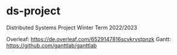 # ds-project
Distributed Systems Project Winter Term 2022/2023

Overleaf: https://de.overleaf.com/6529147816scvkrvstpnzk
Gantt: https://github.com/ganttlab/ganttlab
